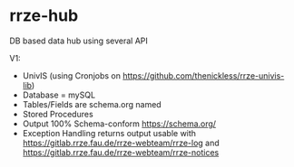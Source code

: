 # rrze-hub
DB based data hub using several API


V1:

- UnivIS (using Cronjobs on https://github.com/thenickless/rrze-univis-lib)
- Database = mySQL
- Tables/Fields are schema.org named
- Stored Procedures
- Output 100% Schema-conform https://schema.org/
- Exception Handling returns output usable with https://gitlab.rrze.fau.de/rrze-webteam/rrze-log and https://gitlab.rrze.fau.de/rrze-webteam/rrze-notices 


